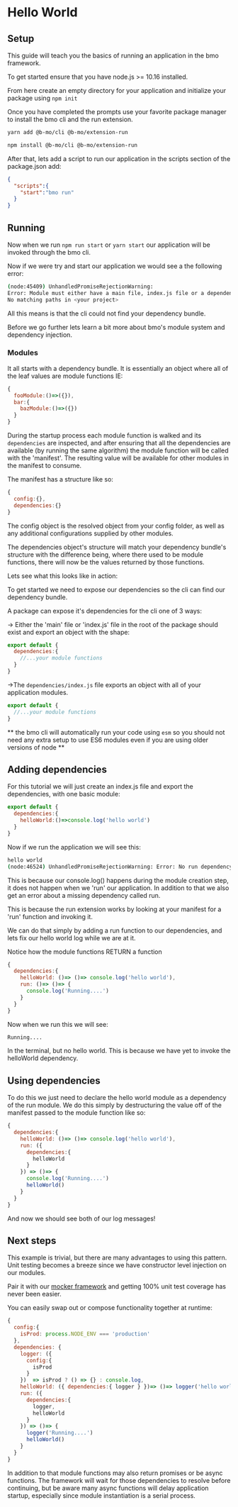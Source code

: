 # Hello World


## Setup
This guide will teach you the basics of running an application in the bmo framework.

To get started ensure that you have node.js >= 10.16 installed.

From here create an empty directory for your application and initialize your package using `npm init`

Once you have completed the prompts use your favorite package manager to install the bmo cli and the run extension.

```sh
yarn add @b-mo/cli @b-mo/extension-run
```

```sh
npm install @b-mo/cli @b-mo/extension-run
```

After that, lets add a script to run our application in the scripts section of the package.json add:

```json
{
  "scripts":{
    "start":"bmo run"
  }
}
```

## Running

Now when we run `npm run start` or `yarn start` our application will be invoked through the bmo cli.

Now if we were try and start our application we would see a the following error:

```sh
(node:45409) UnhandledPromiseRejectionWarning:
Error: Module must either have a main file, index.js file or a dependencies/index.js file.
No matching paths in <your project>
```

All this means is that the cli could not find your dependency bundle.

Before we go further lets learn a bit more about bmo's module system and dependency injection.

### Modules

It all starts with a dependency bundle. It is essentially an object where all of the leaf values are module functions IE:

```js
{
  fooModule:()=>({}),
  bar:{
    bazModule:()=>({})
  }
}
```

During the startup process each module function is walked and its `dependencies` are inspected, and after
ensuring that all the dependencies are available (by running the same algorithm) the module function will be called with the 'manifest'.
The resulting value will be available for other modules in the manifest to consume.

The manifest has a structure like so:

```js
{
  config:{},
  dependencies:{}
}
```

The config object is the resolved object from your config folder, as well as any additional configurations supplied by other modules.

The dependencies object's structure will match your dependency bundle's structure with the difference being,
where there used to be module functions, there will now be the values returned by those functions.

Lets see what this looks like in action:

To get started we need to expose our dependencies so the cli can find our dependency bundle.

A package can expose it's dependencies for the cli one of 3 ways:

-> Either the 'main' file or 'index.js' file in the root of the package should exist and export an object with the shape:

```js
export default {
  dependencies:{
    //...your module functions
  }
}
```

->The `dependencies/index.js` file exports an object with all of your application modules.

```js
export default {
  //...your module functions
}
```

** the bmo cli will automatically run your code using `esm` so you should not need any extra setup to use ES6 modules even if you
are using older versions of node **

## Adding dependencies

For this tutorial we will just create an index.js file and export the dependencies, with one
 basic module:

```js
export default {
  dependencies:{
    helloWorld:()=>console.log('hello world')
  }
}
```

Now if we run the application we will see this:

```sh
hello world
(node:46524) UnhandledPromiseRejectionWarning: Error: No run dependency found. Please add one to your bundle!
```

This is because our console.log() happens during the module creation step, it does not happen when we 'run' our application.
In addition to that we also get an error about a missing dependency called run.

This is because the run extension works by looking at your manifest for a 'run' function and invoking it.

We can do that simply by adding a run function to our dependencies, and lets fix our hello world log while we are at it.

Notice how the module functions RETURN a function


```js
{
  dependencies:{
    helloWorld: ()=> ()=> console.log('hello world'),
    run: ()=> ()=> {
      console.log('Running....')
    }
  }
}

```

Now when we run this we will see:

```sh
Running....
```


In the terminal, but no hello world. This is because we have yet to invoke the helloWorld dependency.

## Using dependencies

To do this we just need to declare the hello world module as a dependency of the run module. We do this simply
by destructuring the value off of the manifest passed to the module function like so:

```js
{
  dependencies:{
    helloWorld: ()=> ()=> console.log('hello world'),
    run: ({
      dependencies:{
        helloWorld
      }
    }) => ()=> {
      console.log('Running....')
      helloWorld()
    }
  }
}
```

And now we should see both of our log messages!


## Next steps

This example is trivial, but there are many advantages to using this pattern.
Unit testing becomes a breeze since we have constructor level injection on our modules.

Pair it with our [mocker framework](/packages/mocker/) and getting 100% unit test coverage has never been easier.

You can easily swap out or compose functionality together at runtime:

```js
{
  config:{
    isProd: process.NODE_ENV === 'production'
  },
  dependencies: {
    logger: ({
      config:{
        isProd
      }
    })  => isProd ? () => {} : console.log,
    helloWorld: ({ dependencies:{ logger } })=> ()=> logger('hello world'),
    run: ({
      dependencies:{
        logger,
        helloWorld
      }
    }) => ()=> {
      logger('Running....')
      helloWorld()
    }
  }
}
```

In addition to that module functions may also return promises or be async functions.
The framework will wait for those dependencies to resolve before continuing,
but be aware many async functions will delay application startup, especially since module instantiation is a serial process.
